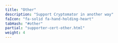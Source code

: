 ```yaml
---
title: "Other"
description: "Support Cryptomator in another way"
faIcon: "fa-solid fa-hand-holding-heart"
tabHash: "#other"
partial: "supporter-cert-other.html"
weight: 4
---
```

